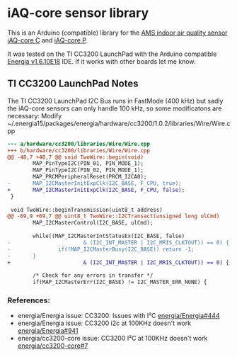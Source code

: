 # iAQ-core sensor library

This is an Arduino (compatible) library for the [AMS indoor air quality sensor](http://ams.com/eng/Products/Environmental-Sensors/Air-Quality-Sensors) [iAQ-core C](http://ams.com/eng/Products/Environmental-Sensors/Air-Quality-Sensors/iAQ-core-C) and [iAQ-core P](http://ams.com/eng/Products/Environmental-Sensors/Air-Quality-Sensors/iAQ-core-P).


It was tested on the TI CC3200 LaunchPad with the Arduino compatible [Energia v1.6.10E18](http://energia.nu/) IDE. If it works with other boards let me know.

## TI CC3200 LaunchPad Notes

The TI CC3200 LaunchPad I2C Bus runs in FastMode (400 kHz) but sadly the iAQ-core sensors can only handle 100 kHz, so some modificatons are necessary:  Modify ~/.energia15/packages/energia/hardware/cc3200/1.0.2/libraries/Wire/Wire.cpp

```diff
--- a/hardware/cc3200/libraries/Wire/Wire.cpp
+++ b/hardware/cc3200/libraries/Wire/Wire.cpp
@@ -48,7 +48,7 @@ void TwoWire::begin(void)
        MAP_PinTypeI2C(PIN_01, PIN_MODE_1);
        MAP_PinTypeI2C(PIN_02, PIN_MODE_1);
        MAP_PRCMPeripheralReset(PRCM_I2CA0);
-       MAP_I2CMasterInitExpClk(I2C_BASE, F_CPU, true);
+       MAP_I2CMasterInitExpClk(I2C_BASE, F_CPU, false);
 }
 
 void TwoWire::beginTransmission(uint8_t address)
@@ -69,9 +69,7 @@ uint8_t TwoWire::I2CTransact(unsigned long ulCmd)
        MAP_I2CMasterControl(I2C_BASE, ulCmd);
 
        while((MAP_I2CMasterIntStatusEx(I2C_BASE, false)
-                       & (I2C_INT_MASTER | I2C_MRIS_CLKTOUT)) == 0) {
-               if(!MAP_I2CMasterBusy(I2C_BASE)) return -1;
-       }
+                       & (I2C_INT_MASTER | I2C_MRIS_CLKTOUT)) == 0) { }
 
        /* Check for any errors in transfer */
        if(MAP_I2CMasterErr(I2C_BASE) != I2C_MASTER_ERR_NONE) {
```

### References:
 * energia/Energia issue: CC3200: Issues with I²C [energia/Energia#444](https://github.com/energia/Energia/issues/444)
 * energia/Energia issue: CC3200 i2c at 100KHz doesn't work [energia/Energia#941](https://github.com/energia/Energia/issues/941)
 * energia/cc3200-core issue: CC3200 I²C at 100KHz doesn't work [energia/cc3200-core#7](https://github.com/energia/cc3200-core/issues/7)
